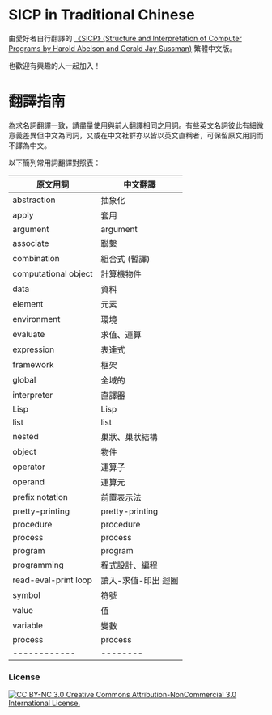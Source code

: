 # SICP in Traditional Chinese
由愛好者自行翻譯的 [《SICP》 (Structure and Interpretation of Computer Programs by Harold Abelson and Gerald Jay  Sussman)](http://mitpress.mit.edu/sicp/) 繁體中文版。

也歡迎有興趣的人一起加入！

# 翻譯指南 #

為求名詞翻譯一致，請盡量使用與前人翻譯相同之用詞。有些英文名詞彼此有細微意義差異但中文為同詞，又或在中文社群亦以皆以英文直稱者，可保留原文用詞而不譯為中文。

以下簡列常用詞翻譯對照表：

原文用詞     | 中文翻譯
------------|--------
abstraction | 抽象化
apply       | 套用
argument    | argument
associate   | 聯繫
combination | 組合式 (暫譯)
computational object | 計算機物件
data        | 資料
element     | 元素
environment | 環境
evaluate    | 求值、運算
expression  | 表達式
framework   | 框架
global      | 全域的
interpreter | 直譯器
Lisp        | Lisp
list        | list
nested      | 巢狀、巢狀結構
object      | 物件
operator    | 運算子
operand     | 運算元
prefix notation | 前置表示法
pretty-printing | pretty-printing
procedure   | procedure
process     | process
program     | program
programming | 程式設計、編程
read-eval-print loop | 讀入-求值-印出 迴圈
symbol      | 符號
value       | 值
variable    | 變數
process     | process
------------|--------


### License ###
[![CC BY-NC 3.0](http://i.creativecommons.org/l/by-nc/3.0/88x31.png) Creative Commons Attribution-NonCommercial 3.0 International License.](http://creativecommons.org/licenses/by-nc/3.0)
